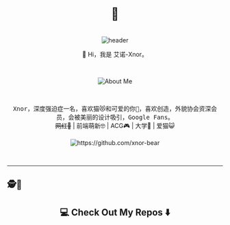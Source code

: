 <h1 align="center"> 👋 </h1>
<br>
<div align="center">
  <img src="https://raw.githubusercontent.com/Xnor-bear/Living-room-for-Pic/master/cat1.gif" alt="header"/>
</div>

<p align="center">
  🌱 Hi，我是 艾诺-Xnor。
</p>
<br>

<p align="center">
  <img align="center" alt="About Me" src="https://github-readme-stats.vercel.app/api?username=xnor-bear&show_icons=true" />
</p>
<br>
 
<p align="center">
  <samp>Xnor，深度强迫症一名，喜欢猫😻和可爱的你💖，喜欢创造，外貌协会资深会员，会被美丽的设计吸引，Google Fans。
  </samp>
  <br>
  <s>网红👻</s> | 前端萌新🤓 | ACG🎮 | 大学🐶 | 爱猫😺 
  <br> <br>
  <img src="https://komarev.com/ghpvc/?username=xnor-bear&label=++偷瞄人数++" alt="https://github.com/xnor-bear" />
</p>
<br>


--------

## 🕵🎏

<h2  align="center">💻 Check Out My Repos ⬇️ </h2>
